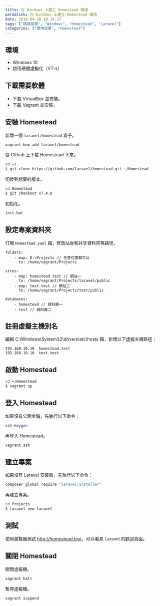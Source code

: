 ```yaml
---
title: 在 Windows 上建立 Homestead 環境
permalink: 在-Windows-上建立-Homestead-環境
date: 2018-04-28 10:16:27
tags: ["環境部署", "Windows", "Homestead", "Laravel"]
categories: ["環境部署", "Homestead"]
---
```


## 環境

- Windows 10
- 啟用硬體虛擬化（VT-x）

## 下載需要軟體

- 下載 VirtualBox 並安裝。
- 下載 Vagrant 並安裝。

## 安裝 Homestead

新增一個 `laravel/homestead` 盒子。

```BASH
vagrant box add laravel/homestead
```

從 Github 上下載 Homestead 下來。

```BASH
cd ~/
$ git clone https://github.com/laravel/homestead.git ~/Homestead
```

切換到想要的版本。

```BASH
cd Homestead
$ git checkout v7.4.0
```

初始化。

```BASH
init.bat
```

## 設定專案資料夾

打開 `Homestead.yaml` 檔，修改站台和共享資料夾等路徑。

```ENV
folders:
    - map: D:\Projects // 任意位置都可以
      to: /home/vagrant/Projects

sites:
    - map: homestead.test // 網站一
      to: /home/vagrant/Projects/laravel/public
    - map: test.test // 網站二
      to: /home/vagrant/Projects/test/public

databases:
    - homestead // 資料庫一
    - test // 資料庫二
```

## 註冊虛擬主機別名

編輯 C:\Windows\System32\drivers\etc\hosts 檔，新增以下虛擬主機路徑：

```ENV
192.168.10.10  homestead.test
192.168.10.10  test.test
```

## 啟動 Homestead

```BASH
cd ~/Homestead
$ vagrant up
```

## 登入 Homestead

如果沒有公開金鑰，先執行以下命令：

```BASH
ssh-keygen
```

再登入 Homestead。

```BASH
vagrant ssh
```

## 建立專案

如果沒有 Laravel 安裝器，先執行以下命令：

```BASH
composer global require "laravel/installer"
```

再建立專案。

```BASH
cd Projects
$ laravel new laravel
```

## 測試

使用瀏覽器測試 <http://homestead.test>，可以看見 Laravel 的歡迎頁面。

## 關閉 Homestead

關閉虛擬機。

```BASH
vagrant halt
```

暫停虛擬機。

```BASH
vagrant suspend
```
